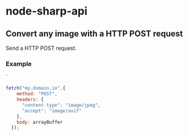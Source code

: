 # node-sharp-api

## Convert any image with a HTTP POST request
Send a HTTP POST request.

### Example
` 
```javascript
fetch("my.domain.io",{
    method: "POST",
    headers: {
      "content-type": "image/jpeg",
      "accept": "image/avif"
    },
    body: arrayBuffer
  });
```
